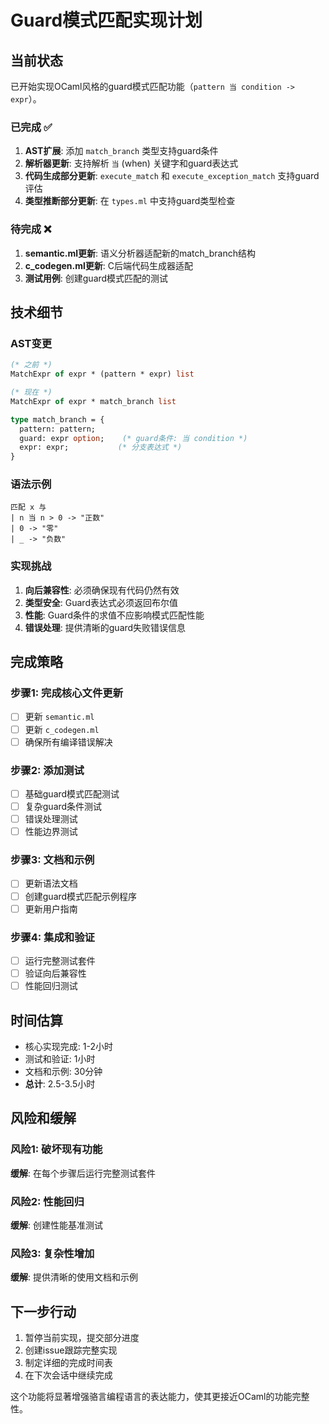 # Guard模式匹配实现计划

## 当前状态

已开始实现OCaml风格的guard模式匹配功能（`pattern 当 condition -> expr`）。

### 已完成 ✅
1. **AST扩展**: 添加 `match_branch` 类型支持guard条件
2. **解析器更新**: 支持解析 `当` (when) 关键字和guard表达式
3. **代码生成部分更新**: `execute_match` 和 `execute_exception_match` 支持guard评估
4. **类型推断部分更新**: 在 `types.ml` 中支持guard类型检查

### 待完成 ❌
1. **semantic.ml更新**: 语义分析器适配新的match_branch结构
2. **c_codegen.ml更新**: C后端代码生成器适配
3. **测试用例**: 创建guard模式匹配的测试

## 技术细节

### AST变更
```ocaml
(* 之前 *)
MatchExpr of expr * (pattern * expr) list

(* 现在 *)
MatchExpr of expr * match_branch list

type match_branch = {
  pattern: pattern;
  guard: expr option;    (* guard条件: 当 condition *)
  expr: expr;           (* 分支表达式 *)
}
```

### 语法示例
```
匹配 x 与
| n 当 n > 0 -> "正数"
| 0 -> "零"
| _ -> "负数"
```

### 实现挑战

1. **向后兼容性**: 必须确保现有代码仍然有效
2. **类型安全**: Guard表达式必须返回布尔值
3. **性能**: Guard条件的求值不应影响模式匹配性能
4. **错误处理**: 提供清晰的guard失败错误信息

## 完成策略

### 步骤1: 完成核心文件更新
- [ ] 更新 `semantic.ml` 
- [ ] 更新 `c_codegen.ml`
- [ ] 确保所有编译错误解决

### 步骤2: 添加测试
- [ ] 基础guard模式匹配测试
- [ ] 复杂guard条件测试
- [ ] 错误处理测试
- [ ] 性能边界测试

### 步骤3: 文档和示例
- [ ] 更新语法文档
- [ ] 创建guard模式匹配示例程序
- [ ] 更新用户指南

### 步骤4: 集成和验证
- [ ] 运行完整测试套件
- [ ] 验证向后兼容性
- [ ] 性能回归测试

## 时间估算

- 核心实现完成: 1-2小时
- 测试和验证: 1小时  
- 文档和示例: 30分钟
- **总计**: 2.5-3.5小时

## 风险和缓解

### 风险1: 破坏现有功能
**缓解**: 在每个步骤后运行完整测试套件

### 风险2: 性能回归
**缓解**: 创建性能基准测试

### 风险3: 复杂性增加
**缓解**: 提供清晰的使用文档和示例

## 下一步行动

1. 暂停当前实现，提交部分进度
2. 创建issue跟踪完整实现
3. 制定详细的完成时间表
4. 在下次会话中继续完成

这个功能将显著增强骆言编程语言的表达能力，使其更接近OCaml的功能完整性。